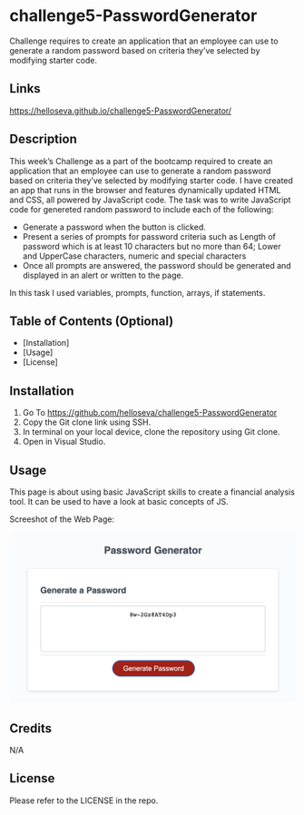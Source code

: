 # challenge5-PasswordGenerator
 Challenge requires to create an application that an employee can use to generate a random password based on criteria they’ve selected by modifying starter code.

## Links

https://helloseva.github.io/challenge5-PasswordGenerator/



## Description 

This week’s Challenge as a part of the bootcamp required to create an application that an employee can use to generate a random password based on criteria they’ve selected by modifying starter code. I have created an app that runs in the browser and features dynamically updated HTML and CSS, all powered by JavaScript code. The task was to write JavaScript code for genereted random password to include each of the following:

- Generate a password when the button is clicked.
- Present a series of prompts for password criteria such as Length of password which is at least 10 characters but no more than 64; Lower and UpperCase characters, numeric and special characters
- Once all prompts are answered, the password should be generated and displayed in an alert or written to the page.

In this task I used variables, prompts, function, arrays, if statements.


## Table of Contents (Optional)

* [Installation]
* [Usage]
* [License]


## Installation

1. Go To https://github.com/helloseva/challenge5-PasswordGenerator 
2. Copy the Git clone link using SSH.
3. In terminal on your local device, clone the repository using Git clone.
4. Open in Visual Studio.


## Usage 

This page is about using basic JavaScript skills to create a financial analysis tool. It can be used to have a look at basic concepts of JS. 

Screeshot of the Web Page:


![screenshot of page](images/screenshot.png)


## Credits

N/A


## License

Please refer to the LICENSE in the repo.
